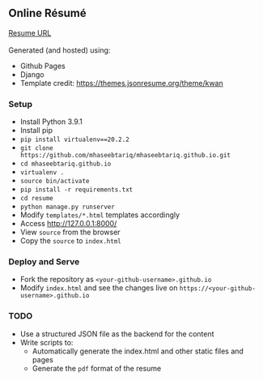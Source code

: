## Online Résumé

<a href="https://mhaseebtariq.com/" target="_blank">Resume URL</a><br/><br/>
Generated (and hosted) using:
* Github Pages
* Django
* Template credit: https://themes.jsonresume.org/theme/kwan

### Setup
* Install Python 3.9.1
* Install pip
* `pip install virtualenv==20.2.2`
* `git clone https://github.com/mhaseebtariq/mhaseebtariq.github.io.git`
* `cd mhaseebtariq.github.io`
* `virtualenv .`
* `source bin/activate`
* `pip install -r requirements.txt`
* `cd resume`
* `python manage.py runserver`
* Modify `templates/*.html` templates accordingly
* Access http://127.0.0.1:8000/
* View `source` from the browser
* Copy the `source` to `index.html`

### Deploy and Serve
* Fork the repository as `<your-github-username>.github.io`
* Modify `index.html` and see the changes live on `https://<your-github-username>.github.io`

### TODO
* Use a structured JSON file as the backend for the content
* Write scripts to:
    * Automatically generate the index.html and other static files and pages
    * Generate the `pdf` format of the resume
